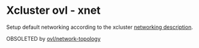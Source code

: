 # Xcluster ovl - xnet

Setup default networking according to the xcluster [networking
description](../../doc/networking.md).

OBSOLETED by [ovl/network-topology](../network-topology)
